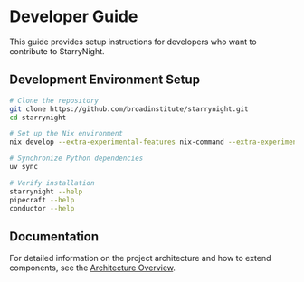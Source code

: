 # Developer Guide

This guide provides setup instructions for developers who want to contribute to StarryNight.

## Development Environment Setup

```sh
# Clone the repository
git clone https://github.com/broadinstitute/starrynight.git
cd starrynight

# Set up the Nix environment
nix develop --extra-experimental-features nix-command --extra-experimental-features flakes .

# Synchronize Python dependencies
uv sync

# Verify installation
starrynight --help
pipecraft --help
conductor --help
```

## Documentation

For detailed information on the project architecture and how to extend components, see the [Architecture Overview](../../architecture/00_architecture_overview.md).
